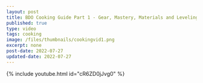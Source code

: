 ```yaml
---
layout: post
title: BDO Cooking Guide Part 1 - Gear, Mastery, Materials and Leveling to Guru
published: true
type: video
tags: cooking
image: /files/thumbnails/cookingvid1.png
excerpt: none
post-date: 2022-07-27
updated-date: 2022-07-27
---
```


{% include youtube.html id="cR6ZD0jJvg0" %}